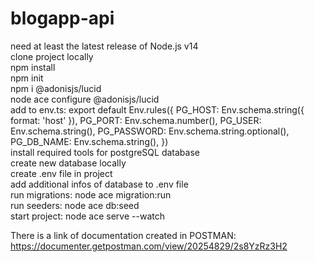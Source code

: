 # blogapp-api

need at least the latest release of Node.js v14 <br />
clone project locally <br />
npm install <br />
npm init <br />
npm i @adonisjs/lucid <br />
node ace configure @adonisjs/lucid <br />
add to env.ts:   export default Env.rules({
                PG_HOST: Env.schema.string({ format: 'host' }),
                PG_PORT: Env.schema.number(),
                PG_USER: Env.schema.string(),
                PG_PASSWORD: Env.schema.string.optional(),
                PG_DB_NAME: Env.schema.string(),
                }) <br />
install required tools for postgreSQL database <br />
create new database locally <br />
create .env file in project <br />
add additional infos of database to .env file <br />
run migrations: node ace migration:run <br />
run seeders: node ace db:seed <br />
start project: node ace serve --watch<br />


There is a link of documentation created in POSTMAN: https://documenter.getpostman.com/view/20254829/2s8YzRz3H2


